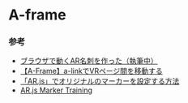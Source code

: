 # A-frame

### 参考
- [ブラウザで動くAR名刺を作った（執筆中）](https://qiita.com/Khmer495/items/1b7a2855347187dd0880)
- [【A-Frame】a-linkでVRページ間を移動する](https://keeponrockin.hatenablog.com/entry/2018/12/26/102726)
- [「AR.js」でオリジナルのマーカーを設定する方法](https://liginc.co.jp/457071)
- [AR.js Marker Training](https://jeromeetienne.github.io/AR.js/three.js/examples/marker-training/examples/generator.html)